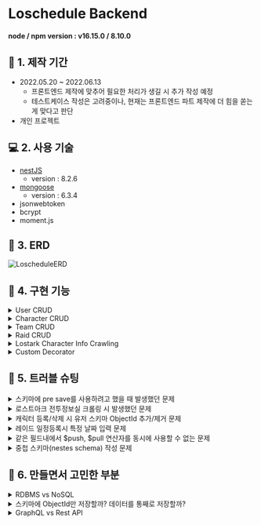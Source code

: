 # Loschedule Backend

#### node / npm version : v16.15.0 / 8.10.0

## :calendar: 1. 제작 기간
- 2022.05.20 ~ 2022.06.13
    - 프론트엔드 제작에 맞추어 필요한 처리가 생길 시 추가 작성 예정
    - 테스트케이스 작성은 고려중이나, 현재는 프론트엔드 파트 제작에 더 힘을 쏟는게 맞다고 판단
- 개인 프로젝트

## :computer: 2. 사용 기술 
- [nestJS](https://nestjs.com/)
    - version : 8.2.6
- [mongoose](https://mongoosejs.com/)
    - version : 6.3.4
- jsonwebtoken
- bcrypt
- moment.js

## :hammer: 3. ERD

![LoscheduleERD](https://user-images.githubusercontent.com/68040092/173226915-21b38328-8729-4e3b-8544-789435ef7e38.png)

## :dart: 4. 구현 기능

<details>
<summary>User CRUD</summary>
<div markdown="1">

- [Create User](https://github.com/Soujiro-a/Loschedule/blob/b5f32b093c210f0fe1594ad63ad6d639baac32db/backend/src/user/user.service.ts#L18)
- [Log in](https://github.com/Soujiro-a/Loschedule/blob/b5f32b093c210f0fe1594ad63ad6d639baac32db/backend/src/user/user.service.ts#L40)
- [Get Profile](https://github.com/Soujiro-a/Loschedule/blob/b5f32b093c210f0fe1594ad63ad6d639baac32db/backend/src/user/user.service.ts#L70)
- [Edit Profile](https://github.com/Soujiro-a/Loschedule/blob/b5f32b093c210f0fe1594ad63ad6d639baac32db/backend/src/user/user.service.ts#L118)
- Management (only admin)
    - change user role

</div>
</details>

<details>
<summary>Character CRUD</summary>
<div markdown="1">

- [Search Character infomation](https://github.com/Soujiro-a/Loschedule/blob/b5f32b093c210f0fe1594ad63ad6d639baac32db/backend/src/character/character.service.ts#L141)
- [Create Character in User](https://github.com/Soujiro-a/Loschedule/blob/b5f32b093c210f0fe1594ad63ad6d639baac32db/backend/src/character/character.service.ts#L31)
- [Delete Character](https://github.com/Soujiro-a/Loschedule/blob/b5f32b093c210f0fe1594ad63ad6d639baac32db/backend/src/character/character.service.ts#L69)
- [Update Character (synchronization Character info)](https://github.com/Soujiro-a/Loschedule/blob/b5f32b093c210f0fe1594ad63ad6d639baac32db/backend/src/character/character.service.ts#L105)

</div>
</details>

<details>
<summary>Team CRUD</summary>
<div markdown="1">

- [Create Team](https://github.com/Soujiro-a/Loschedule/blob/20381bcf793a736b2ba65cff6876c13b10829f1a/backend/src/team/team.service.ts#L26)
- [Delete Team (only leader)](https://github.com/Soujiro-a/Loschedule/blob/20381bcf793a736b2ba65cff6876c13b10829f1a/backend/src/team/team.service.ts#L59)
- Edit Team
    - [Change Leader (only leader)](https://github.com/Soujiro-a/Loschedule/blob/20381bcf793a736b2ba65cff6876c13b10829f1a/backend/src/team/team.service.ts#L201)
    - [join Team member](https://github.com/Soujiro-a/Loschedule/blob/20381bcf793a736b2ba65cff6876c13b10829f1a/backend/src/team/team.service.ts#L102)
    - [Leave Team member](https://github.com/Soujiro-a/Loschedule/blob/20381bcf793a736b2ba65cff6876c13b10829f1a/backend/src/team/team.service.ts#L155)
- Read Team
    - [Team members info(+ leader info)](https://github.com/Soujiro-a/Loschedule/blob/20381bcf793a736b2ba65cff6876c13b10829f1a/backend/src/team/team.service.ts#L316)
    - [raids info](https://github.com/Soujiro-a/Loschedule/blob/20381bcf793a736b2ba65cff6876c13b10829f1a/backend/src/team/team.service.ts#L261)

</div>
</details>

<details>
<summary>Raid CRUD</summary>
<div markdown="1">

- [Create Raid](https://github.com/Soujiro-a/Loschedule/blob/ce135fabd158e8e64ebe10070bc4e46cf7405687/backend/src/raid/raid.service.ts#L25)
- [Delete Raid (only leader)](https://github.com/Soujiro-a/Loschedule/blob/ce135fabd158e8e64ebe10070bc4e46cf7405687/backend/src/raid/raid.service.ts#L78)
- [Edit Raid (only leader)](https://github.com/Soujiro-a/Loschedule/blob/ce135fabd158e8e64ebe10070bc4e46cf7405687/backend/src/raid/raid.service.ts#L121)
- [Read Raid](https://github.com/Soujiro-a/Loschedule/blob/ce135fabd158e8e64ebe10070bc4e46cf7405687/backend/src/raid/raid.service.ts#L182)

</div>
</details>

<details>
<summary>Lostark Character Info Crawling</summary>
<div markdown="1">

- [Character Infomation Scrape](https://github.com/Soujiro-a/Loschedule/blob/b5f32b093c210f0fe1594ad63ad6d639baac32db/backend/src/crawler/crawler.service.ts#L17)

</div>
</details>

<details>
<summary>Custom Decorator</summary>
<div markdown="1">

- [AuthUser](https://github.com/Soujiro-a/Loschedule/blob/main/backend/src/auth/auth-user.decorator.ts)
- [Role Based Authorization](https://github.com/Soujiro-a/Loschedule/blob/main/backend/src/auth/role.decorator.ts)

</div>
</details>

## :rotating_light: 5. 트러블 슈팅

<details>
<summary>스키마에 pre save를 사용하려고 했을 때 발생했던 문제</summary>
<div markdown="1">

```
과거에 Express 기반 백엔드를 구축할 때는 schema 파일 안에 pre 메소드를 이용하여 save를 구현하여 동작했던 기억이 있어, 
처음에는 비슷한 방식으로 구현하려고 했었다.
그러나 구현한대로 동작하지 않아, 구글링을 통해 찾아봤는데, 각 모듈내에 Mongoose모듈을 import할 때 
비동기로 useFactory의 value로 함수를 넘겨주는데, 해당 함수 안에서 pre 메소드를 구현하여 동작시킬 수 있었다.
```


</div>
</details>

<details>
<summary>로스트아크 전투정보실 크롤링 시 발생했던 문제</summary>
<div markdown="1">

```
처음에 nestjs를 사용하여 크롤링을 하는 방법을 검색하다보니, nestjs-crawler라는 패키지가 있어,
처음에는 해당 패키지를 사용하여 크롤링을 하려고했으나, 원인불명의 오류로 페이지 정보를 제대로 불러오지 못하였다.
그래서, Nestjs 공식 Docs에 있는 httpModule인 @nestjs/axios를 사용하여 크롤링을 하려고하니, rxjs의 Observable형으로 
반환해주었기 때문에, 데이터를 확인하는 법도, 반환하는 법도 달랐고, 사용해본 적도 없어 상당히 고전했다.
결과적으로, 해당 자료를 구독(Subscribe)하고, 비동기로 값을 반환해주는 방식으로 html을 가져올 수 있었다.
가져온 html에서 cheerio를 사용하여 원하는 값을 추출할 수 있었다.
```

</div>
</details>

<details>
<summary>캐릭터 등록/삭제 시 유저 스키마 ObjectId 추가/제거 문제</summary>
<div markdown="1">

```
캐릭터를 등록할 때, 유저에 해당 캐릭터의 id를 저장해두고, 
캐릭터를 지울 때 유저에게서 캐릭터의 id를 같이 지우는 방식으로 구현하고자했다.

처음에는 유저의 characters 필드에 캐릭터의 id를 직접 push하는 방식으로 구현했었다.
등록하는 건 큰 문제가 안됐지만, 같은 방식으로 캐릭터를 지우려고할 때 문제가 발생했다.

Array를 취급하듯이 filter를 사용해서 지우려는 캐릭터 Id와 일치하는 값을 지워주고 저장하는 방법을 사용하려고 했다.
그러나, 잘 되지 않았고, 구글링해보니 ObjectId를 비교하는 방법이 다르다고해서 ObjectID 타입으로 변환하면 된다는 등
여러 방법을 찾아보았으나, 우선 선택한건 String 형변환으로 비교하는 것이었다.
비교 자체는 잘 되었지만, 필터링이 제대로 이루어지지 않았다.

그래서 다른 자료들을 찾아보다가 updateOne 메소드 내에서 $pull 쿼리를 사용하여 값을 갱신하는 방법을 찾았고,
정상적으로 작동하였다.

이후, 일관성을 주기위해 등록할 때도 $push 쿼리를 사용하여 값을 등록하도록 변경하였다.
```

</div>
</details>

<details>
<summary>레이드 일정등록시 특정 날짜 입력 문제</summary>
<div markdown="1">

```
처음에 팀(공격대)에서 레이드 일정을 등록할 때, 날짜를 지정하는 거니까 Date 타입으로 저장해야겠다고 생각했다.

그런데, Date 타입으로 저장하면 불필요한 시간이 모두 저장되어버리는 문제도 있었지만,
무엇보다 KST(한국 표준 시간)로 제대로 저장이 되지 않았다.

추후 프론트를 만들면서 바뀔 여지도 분명 있겠지만, 우선은 날짜, 시간, 분까지만 저장하고 
화면에 출력하게 되지 않을까 하는 생각이고, 
그렇게 만들려고 한다면 mongodb에서 Date 타입 대신 string 타입으로 지정 후 YYYY-MM-DD HH:mm 포맷을 통해 
내가 생각했던 방법대로 저장할 수 있었다.
```

</div>
</details>

<details>
<summary>같은 필드내에서 $push, $pull 연산자를 동시에 사용할 수 없는 문제</summary>
<div markdown="1">

```
팀에 리더를 교체하는 함수를 작성하는 과정에서 발생한 문제다.

teamModel에서 updateOne 메소드를 통해 리더를 새 유저로 교체하고, 
새 유저는 멤버 필드내에서 빼내고, 기존 리더를 멤버 필드로 삽입하는 작업을 구현중이었다.

MongoServerError: Updating the path 'members' would create a conflict at 'members'
그러던 중 나는 위와 같은 오류를 마주했고, 구글링을 하다가 스택오버플로우의 질문글을 보고 답을 찾을 수 있었다.
https://stackoverflow.com/questions/24300148/pull-and-addtoset-at-the-same-time-with-mongo

The issue is that MongoDB doesn’t allow multiple operations on the same property in the same update call. 
This means that the two operations must happen in two individually atomic operations.

요약하자면, 하나의 업데이트 호출에서 같은 속성(여기선 필드라고 봐도 될 것 같다)에 대한 
여러 작업을 지원하지 않는다는 이야기였다.

나는 members 필드내에서 기존 멤버를 빼내는 작업과, 
세 맴버(기존 리더)를 넣는 작업을 동시에 수행하려고 하여 오류가 발생했다.
그래서, 두 작업을 코드를 나누어 작성하여 문제를 해결할 수 있었다.
```

</div>
</details>

<details>
<summary>중첩 스키마(nestes schema) 작성 문제</summary>
<div markdown="1">

```
레이드 스키마 내에 캐릭터 정보가 최대 8명까지만 저장되기 때문에
다른 필드들처럼 ObjectId만 저장해놓는게 아닌, 필요한 캐릭터 정보들을 저장해두어도 
Document의 크기에 큰 지장이 없을 것이라 생각했다.
그리고, 추후 데이터를 불러올 때 populate를 안해도 되서 성능 향상에 도움이 될 것이라 생각했다.

이러한 이유로, 중첩 스키마를 작성하려고했는데, 구글링으로는 nestjs로 작성한 중첩 스키마에 대한 정보를 찾기가 힘들었다.
나는 캐릭터 필드의 모든 정보를 저장하고 싶은게 아닌, 
내가 원하는 정보들만 선택해서 넣고 싶었는데 원하는 정보가 나오지 않았다.

그래서 내가 할 수 있는 방법이라곤 Prop 데코레이터에 내가 원하는 데이터의 타입을 하나씩 지정해놓으면 될 것 같아 
작성하는 것 뿐이었는데, 다행히 원하는 결과를 얻을 수 있었다.
```

</div>
</details>

## :memo: 6. 만들면서 고민한 부분

</div>
</details>

<details>
<summary>RDBMS vs NoSQL</summary>
<div markdown="1">

```
가장 처음 고민한 파트이기도 했지만, 금방 답을 정해버린 파트였다.
나는 해당 프로젝트에서 NoSQL(MongoDB)를 선택했는데, 그 이유는 아래와 같다.

1. NestJS에서 NoSQL기반 데이터베이스를 사용해본 적이 없다.
만들게된 동기가 어떻던간에, 처음에 나는 '공부'라는 목적을 가지고 해당 프로젝트를 시작했다.

NestJS를 처음 사용하고 공부해봤던 Nomadcoders의 강의에서는 RDBMS(postgresql)을 사용하여 데이터베이스를 
구성했었기 때문에, 해본 적 없는 새로운 환경을 구축하는 방법을 익히고 싶었다.

2. ERD를 만들고나면 큰 틀을 수정하지 않고 그대로 가져갈 자신이 없었다.
슬프지만, 내 설계에 확신이 없다는 말이다. 
코딩도 마찬가지겠지만, 당시에 잘 짰다고 생각하는것도 시간이 지나면 더 나은 방법이 보이곤 한다.
혼자 설계하고 작업하는데 있어, ERD의 큰 변경이 발생할 경우 작업이 너무 크게 지연될 거라 생각해서 
상대적으로 유연하게 대처할 수 있는 NoSQL을 선택하게 되었다.
```

</div>
</details>

<details>
<summary>스키마에 ObjectId만 저장할까? 데이터를 통째로 저장할까?</summary>
<div markdown="1">

```
ERD를 생각하면서 고민했던 부분이다.
결론부터 말하자면, Raid Document 내의 characters field에는 각 character의 정보들을 통째로 저장하고
나머지는 ObjectId들을 저장해서 필요할 때 aggregate를 사용해서 필요한 데이터들을 populate하여 반환하기로 했다.

이렇게 정한 이유는 Raid Document 내의 characters field는 값이 4~8개로 제한적이라는 것이다.
다른 필드들은 값이 제한없이 늘어날 가능성이 있다. 한 document에 데이터를 16mb까지 저장이 가능하다고 알고있는데
값이 제한 없이 늘어나는 과정에서 데이터를 통째로 저장하면 16mb는 생각보다 크지 않을 수도 있다. 
(개인적으로는 이것도 엄청 크다고 생각하긴 하지만, 만에 하나..)

그래서, 값의 최대치가 정해져있는 파트 외에는 모두 ObjectId를 사용하기로 했다.

MongoDB를 사용하는데 있어, 퍼포먼스를 향상시키기위해선 populate와 같은 작업은 최소화하는게 좋다는 글들을 보았고,
그래서 되도록이면 데이터를 통째로 넣는게 좋을지도 모르겠다는 생각은 했지만, 
일단은 ObjectId를 쓰는 방법을 사용하기로 했다.
```

</div>
</details>

<details>
<summary>GraphQL vs Rest API</summary>
<div markdown="1">

```
나는 NestJS에서 Rest API로 구성해본 적이 없기 때문에 해당 프로젝트에서 Rest API를 사용했다.

코드를 작성하면서도 GraphQL로 마이그레이션을 할까 고민을 했지만, 결국 하지 않았다.
Rest API를 사용하면서 발생하는 가장 큰 문제는 OverFetching이었다.
UnderFetching은 생각보다 발생하지 않았다. (발생하지 않도록 신경쓰기도 했다만.)

추후 클라이언트 구성에 따라 GraphQL로의 마이그레이션 작업을 할 가능성도 있지만,
우선은 Rest API 기반으로 계속 구성해볼 생각이다.

지금 방향대로라면 프로젝트 상 GraphQL과 Rest API 양쪽을 선택하는 일은 없을 것이라 생각한다.
```

</div>
</details>